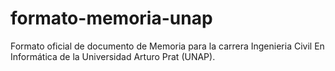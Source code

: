 formato-memoria-unap
====================

Formato oficial de documento de Memoria para la carrera
Ingenieria Civil En Informática de la Universidad Arturo Prat (UNAP).
